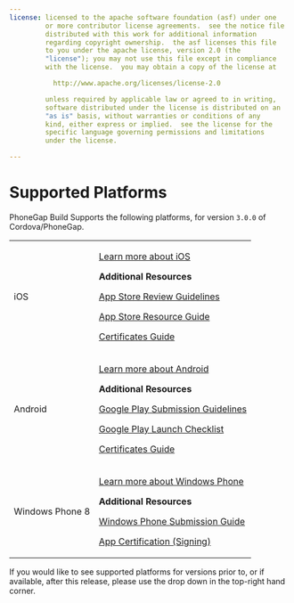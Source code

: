 ```yaml
---
license: licensed to the apache software foundation (asf) under one
         or more contributor license agreements.  see the notice file
         distributed with this work for additional information
         regarding copyright ownership.  the asf licenses this file
         to you under the apache license, version 2.0 (the
         "license"); you may not use this file except in compliance
         with the license.  you may obtain a copy of the license at

           http://www.apache.org/licenses/license-2.0

         unless required by applicable law or agreed to in writing,
         software distributed under the license is distributed on an
         "as is" basis, without warranties or conditions of any
         kind, either express or implied.  see the license for the
         specific language governing permissions and limitations
         under the license.

---
```


# Supported Platforms

PhoneGap Build Supports the following platforms, for version `3.0.0` of Cordova/PhoneGap.

<table class="table">
  <tr>
    <td>iOS</td>
    <td>
      <p>
        <a href="https://developer.apple.com/devcenter/ios/index.action" target="_blank">
          Learn more about iOS
        </a>
      </p>
      <p>
      <strong>Additional Resources</strong>
      </p>
      <p>
        <a href="https://developer.apple.com/appstore/guidelines.html" target="_blank">
          App Store Review Guidelines
        </a>
      </p>
      <p>
        <a href="https://developer.apple.com/appstore/index.html" target="_blank">
          App Store Resource Guide
        </a>
      </p>
      <p>
        <a href="https://developer.apple.com/support/technical/certificates/" target="_blank">
          Certificates Guide
        </a>
      </p>
    </td>
  </tr>
  <tr>
    <td>Android</td>
    <td>
      <p>
        <a href="http://developer.android.com/about/index.html" target="_blank">
          Learn more about Android
        </a>
      </p>
      <p>
      <strong>Additional Resources</strong>
      </p>
      <p>
        <a href="http://developer.android.com/distribute/googleplay/policies/index.html" target="_blank">
          Google Play Submission Guidelines
        </a>
      </p>
      <p>
        <a href="http://developer.android.com/distribute/googleplay/publish/preparing.html" target="_blank">
          Google Play Launch Checklist
        </a>
      </p>
      <p>
        <a href="http://developer.android.com/tools/publishing/app-signing.html" target="_blank">
          Certificates Guide
        </a>
      </p>
    </td>
  </tr>
  <tr>
    <td>Windows Phone 8</td>
    <td>
      <p>
        <a href="http://developer.windowsphone.com/en-us/develop" target="_blank">
          Learn more about Windows Phone
        </a>
      </p>
      <p>
      <strong>Additional Resources</strong>
      </p>
      <p>
        <a href="http://msdn.microsoft.com/library/windowsphone/help/jj206724%28v=vs.105%29.aspx" target="_blank">
          Windows Phone Submission Guide
        </a>
      </p>
      <p>
        <a href="http://msdn.microsoft.com/en-us/library/windowsphone/develop/hh184843%28v=vs.105%29.aspx" target="_blank">
          App Certification (Signing)
        </a>
      </p>
    </td>
  </tr>
  <tr>
</table>


<i class="glyphicon glyphicon-check"></i> If you would like to see supported platforms for versions prior to, or if available, after this release, please use the drop down in the top-right hand corner.
